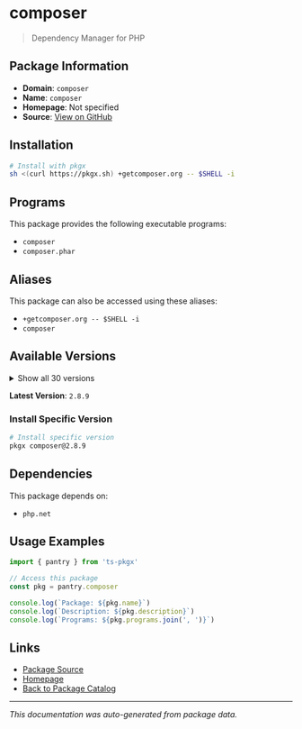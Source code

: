 # composer

> Dependency Manager for PHP

## Package Information

- **Domain**: `composer`
- **Name**: `composer`
- **Homepage**: Not specified
- **Source**: [View on GitHub](https://github.com/pkgxdev/pantry/tree/main/projects/getcomposer.org/package.yml)

## Installation

```bash
# Install with pkgx
sh <(curl https://pkgx.sh) +getcomposer.org -- $SHELL -i
```

## Programs

This package provides the following executable programs:

- `composer`
- `composer.phar`

## Aliases

This package can also be accessed using these aliases:

- `+getcomposer.org -- $SHELL -i`
- `composer`

## Available Versions

<details>
<summary>Show all 30 versions</summary>

- `2.8.9`, `2.8.8`, `2.8.7`, `2.8.6`, `2.8.5`
- `2.8.4`, `2.8.3`, `2.8.2`, `2.8.1`, `2.8.0`
- `2.7.9`, `2.7.8`, `2.7.7`, `2.7.6`, `2.7.5`
- `2.7.4`, `2.7.3`, `2.7.2`, `2.7.1`, `2.7.0`
- `2.6.6`, `2.6.5`, `2.6.4`, `2.6.3`, `2.6.2`
- `2.6.1`, `2.6.0`, `2.5.8`, `2.2.24`, `2.2.23`

</details>

**Latest Version**: `2.8.9`

### Install Specific Version

```bash
# Install specific version
pkgx composer@2.8.9
```

## Dependencies

This package depends on:

- `php.net`

## Usage Examples

```typescript
import { pantry } from 'ts-pkgx'

// Access this package
const pkg = pantry.composer

console.log(`Package: ${pkg.name}`)
console.log(`Description: ${pkg.description}`)
console.log(`Programs: ${pkg.programs.join(', ')}`)
```

## Links

- [Package Source](https://github.com/pkgxdev/pantry/tree/main/projects/getcomposer.org/package.yml)
- [Homepage](#)
- [Back to Package Catalog](../package-catalog.md)

---

*This documentation was auto-generated from package data.*
